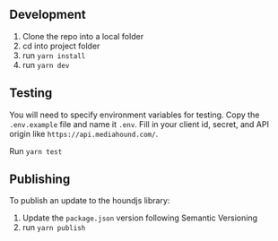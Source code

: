 ## Development

1. Clone the repo into a local folder
2. cd into project folder
3. run `yarn install`
4. run `yarn dev`

## Testing

You will need to specify environment variables for testing. Copy the `.env.example` file and name it `.env`. Fill in your client id, secret, and API origin like `https://api.mediahound.com/`.

Run `yarn test`

## Publishing

To publish an update to the houndjs library:

1. Update the `package.json` version following Semantic Versioning
2. run `yarn publish`

